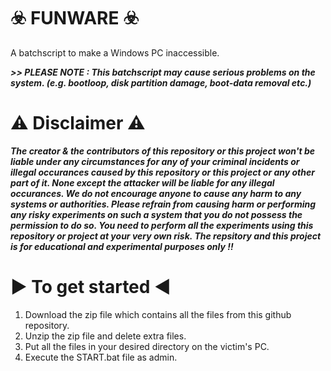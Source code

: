 #                                                                       ☣️ FUNWARE ☣️
A batchscript to make a Windows PC inaccessible.


***>> PLEASE NOTE : This batchscript may cause serious problems on the system. (e.g. bootloop, disk partition damage, boot-data removal etc.)***


⚠️ Disclaimer ⚠️
=================
***The creator & the contributors of this repository or this project won't be liable under any circumstances for any of your criminal incidents or illegal occurances caused by this repository or this project or any other part of it. None except the attacker will be liable for any illegal occurances. We do not encourage anyone to cause any harm to any systems or authorities. Please refrain from causing harm or performing any risky experiments on such a system that you do not possess the permission to do so. You need to perform all the experiments using this repository or project at your very own risk. The repsitory and this project is for educational and experimental purposes only !!***


▶️ To get started ◀️
=====================
1. Download the zip file which contains all the files from this github repository.
2. Unzip the zip file and delete extra files.
3. Put all the files in your desired directory on the victim's PC.
4. Execute the START.bat file as admin.
